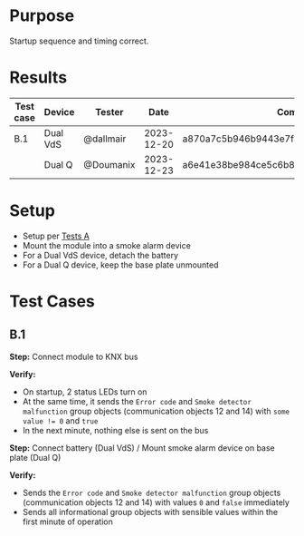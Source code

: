 # Purpose
Startup sequence and timing correct.

# Results

| Test case | Device | Tester | Date | Commit | Result |
| --- | --- | --- | --- | --- | :---: |
| B.1 | Dual VdS | @dallmair | 2023-12-20 | a870a7c5b946b9443e7fba81ecee02e796dd77a9 | :ok: |
| | Dual Q | @Doumanix | 2023-12-23 | a6e41e38be984ce5c6b8985c9ec173a85ef35d48 | :ok: |

# Setup
* Setup per [Tests A](tests_A.md)
* Mount the module into a smoke alarm device
* For a Dual VdS device, detach the battery
* For a Dual Q device, keep the base plate unmounted

# Test Cases

## B.1

**Step:** Connect module to KNX bus

**Verify:**
* On startup, 2 status LEDs turn on
* At the same time, it sends the `Error code` and `Smoke detector malfunction` group objects (communication objects 12 and 14) with `some value != 0` and `true`
* In the next minute, nothing else is sent on the bus

**Step:** Connect battery (Dual VdS) / Mount smoke alarm device on base plate (Dual Q)

**Verify:**
* Sends the `Error code` and `Smoke detector malfunction` group objects (communication objects 12 and 14) with values `0` and `false` immediately
* Sends all informational group objects with sensible values within the first minute of operation
